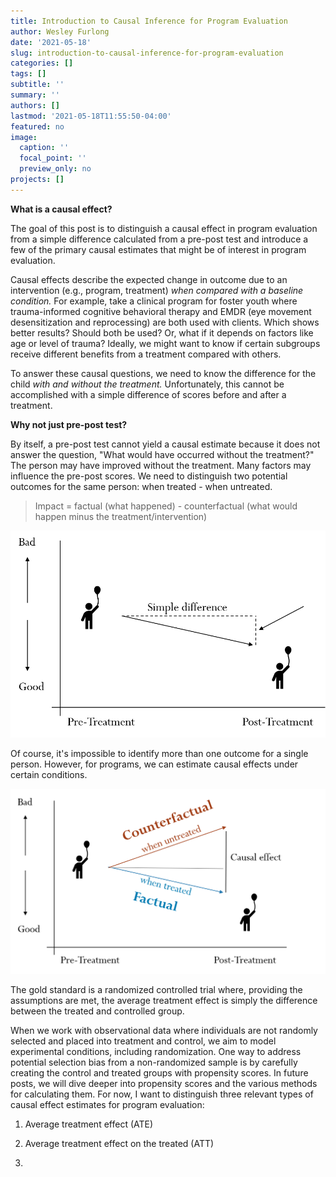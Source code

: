 ```yaml
---
title: Introduction to Causal Inference for Program Evaluation
author: Wesley Furlong
date: '2021-05-18'
slug: introduction-to-causal-inference-for-program-evaluation
categories: []
tags: []
subtitle: ''
summary: ''
authors: []
lastmod: '2021-05-18T11:55:50-04:00'
featured: no
image:
  caption: ''
  focal_point: ''
  preview_only: no
projects: []
---
```


**What is a causal effect?**

The goal of this post is to distinguish a causal effect in program evaluation from a simple difference calculated from a pre-post test and introduce a few of the primary causal estimates that might be of interest in program evaluation.

Causal effects describe the expected change in outcome due to an intervention (e.g., program, treatment) *when compared with a baseline condition.* For example, take a clinical program for foster youth where trauma-informed cognitive behavioral therapy and EMDR (eye movement desensitization and reprocessing) are both used with clients. Which shows better results? Should both be used? Or, what if it depends on factors like age or level of trauma? Ideally, we might want to know if certain subgroups receive different benefits from a treatment compared with others.

To answer these causal questions, we need to know the difference for the child *with and without the treatment.* Unfortunately, this cannot be accomplished with a simple difference of scores before and after a treatment.

**Why not just pre-post test?**

By itself, a pre-post test cannot yield a causal estimate because it does not answer the question, "What would have occurred without the treatment?" The person may have improved without the treatment. Many factors may influence the pre-post scores. We need to distinguish two potential outcomes for the same person: when treated - when untreated.

> Impact = factual (what happened) - counterfactual (what would happen minus the treatment/intervention)

![](simple_difference.png)

Of course, it's impossible to identify more than one outcome for a single person. However, for programs, we can estimate causal effects under certain conditions.

![](counterfactual.png)

The gold standard is a randomized controlled trial where, providing the assumptions are met, the average treatment effect is simply the difference between the treated and controlled group.

When we work with observational data where individuals are not randomly selected and placed into treatment and control, we aim to model experimental conditions, including randomization. One way to address potential selection bias from a non-randomized sample is by carefully creating the control and treated groups with propensity scores. In future posts, we will dive deeper into propensity scores and the various methods for calculating them. For now, I want to distinguish three relevant types of causal effect estimates for program evaluation:

1.  Average treatment effect (ATE)

2.  Average treatment effect on the treated (ATT)

3.  
